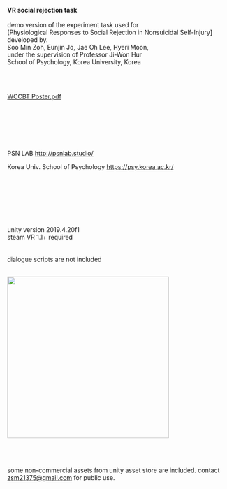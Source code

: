 **VR social rejection task**<br/>
<br/>
demo version of the experiment task used for<br/>
[Physiological Responses to Social Rejection in Nonsuicidal Self-Injury]
<br/>
developed by.<br/>
Soo Min Zoh, Eunjin Jo, Jae Oh Lee, Hyeri Moon,<br/>
under the supervision of Professor Ji-Won Hur
<br/>
School of Psychology, Korea University, Korea



<br/><br/>

[WCCBT Poster.pdf](https://github.com/soominzoh/vrss_unity/files/11632560/1.1.pdf)


<br/><br/><br/><br/>
<br/>

PSN LAB http://psnlab.studio/

Korea Univ. School of Psychology https://psy.korea.ac.kr/



<br/><br/>


<br/><br/><br/>





unity version 2019.4.20f1<br/>
steam VR 1.1+ required
<br/>
<br/>
<br/>
dialogue scripts are not included

<br/>
<img src="/uploads/https://github.com/soominzoh/vrss_unity/assets/41356288/6676644c-0b1e-4d3b-b595-73af4142575ewidth="700" height="370">
<br/>




<br/><br/><br/>
some non-commercial assets from unity asset store are included. contact zsm21375@gmail.com for public use.
<br/><br/><br/><br/>
